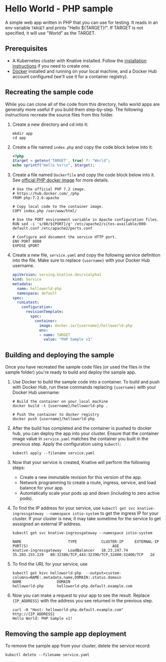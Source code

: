 # Hello World - PHP sample

A simple web app written in PHP that you can use for testing.
It reads in an env variable `TARGET` and prints "Hello ${TARGET}!". If
TARGET is not specified, it will use "World" as the TARGET.

## Prerequisites

* A Kubernetes cluster with Knative installed. Follow the
  [installation instructions](https://github.com/knative/docs/blob/master/install/README.md) if you need
  to create one.
* [Docker](https://www.docker.com) installed and running on your local machine,
  and a Docker Hub account configured (we'll use it for a container registry).

## Recreating the sample code

While you can clone all of the code from this directory, hello world
apps are generally more useful if you build them step-by-step. The
following instructions recreate the source files from this folder.

1. Create a new directory and cd into it:

    ````shell
    mkdir app
    cd app
    ````

1. Create a file named `index.php` and copy the code block below into it:

    ```php
    <?php
    $target = getenv('TARGET', true) ?: "World";
    echo sprintf("Hello %s!\n", $target);
    ```

1. Create a file named `Dockerfile` and copy the code block below into it.
   See [official PHP docker image](https://hub.docker.com/_/php/) for more details.

    ```docker
    # Use the official PHP 7.2 image.
    # https://hub.docker.com/_/php
    FROM php:7.2.6-apache

    # Copy local code to the container image.
    COPY index.php /var/www/html/

    # Use the PORT environment variable in Apache configuration files.
    RUN sed -i 's/80/${PORT}/g' /etc/apache2/sites-available/000-default.conf /etc/apache2/ports.conf

    # Configure and document the service HTTP port.
    ENV PORT 8080
    EXPOSE $PORT
    ```

1. Create a new file, `service.yaml` and copy the following service definition
   into the file. Make sure to replace `{username}` with your Docker Hub username.

    ```yaml
    apiVersion: serving.knative.dev/v1alpha1
    kind: Service
    metadata:
      name: helloworld-php
      namespace: default
    spec:
      runLatest:
        configuration:
          revisionTemplate:
            spec:
              container:
                image: docker.io/{username}/helloworld-php
                env:
                - name: TARGET
                  value: "PHP Sample v1"
    ```

## Building and deploying the sample

Once you have recreated the sample code files (or used the files in the sample folder)
you're ready to build and deploy the sample app.

1. Use Docker to build the sample code into a container. To build and push with
   Docker Hub, run these commands replacing `{username}` with your
   Docker Hub username:

    ```shell
    # Build the container on your local machine
    docker build -t {username}/helloworld-php .

    # Push the container to docker registry
    docker push {username}/helloworld-php
    ```

1. After the build has completed and the container is pushed to docker hub, you
   can deploy the app into your cluster. Ensure that the container image value
   in `service.yaml` matches the container you built in
   the previous step. Apply the configuration using `kubectl`:

    ```shell
    kubectl apply --filename service.yaml
    ```

1. Now that your service is created, Knative will perform the following steps:
   * Create a new immutable revision for this version of the app.
   * Network programming to create a route, ingress, service, and load balance for your app.
   * Automatically scale your pods up and down (including to zero active pods).

1. To find the IP address for your service, use
   `kubectl get svc knative-ingressgateway --namespace istio-system` to get the ingress IP for your
   cluster. If your cluster is new, it may take sometime for the service to get asssigned
   an external IP address.

    ```shell
    kubectl get svc knative-ingressgateway --namespace istio-system

    NAME                     TYPE           CLUSTER-IP     EXTERNAL-IP      PORT(S)                                      AGE
    knative-ingressgateway   LoadBalancer   10.23.247.74   35.203.155.229   80:32380/TCP,443:32390/TCP,32400:32400/TCP   2d

    ```

1. To find the URL for your service, use
    ```
    kubectl get ksvc helloworld-php  --output=custom-columns=NAME:.metadata.name,DOMAIN:.status.domain
    NAME                DOMAIN
    helloworld-php      helloworld-php.default.example.com
    ```

1. Now you can make a request to your app to see the result. Replace
   `{IP_ADDRESS}` with the address you see returned in the previous step.

    ```shell
    curl -H "Host: helloworld-php.default.example.com" http://{IP_ADDRESS}
    Hello World: PHP Sample v1!
    ```

## Removing the sample app deployment

To remove the sample app from your cluster, delete the service record:

```shell
kubectl delete --filename service.yaml
```
